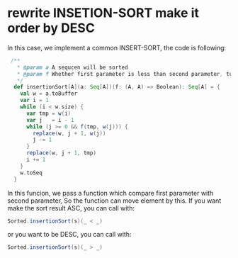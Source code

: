 # rewrite INSETION-SORT make it order by DESC

In this case, we implement a common INSERT-SORT, the code is following:
```Scala
 /**
   * @param a A sequcen will be sorted
   * @param f Whether first parameter is less than second parameter, ture is yes, otherwise is no
   */
  def insertionSort[A](a: Seq[A])(f: (A, A) => Boolean): Seq[A] = {
    val w = a.toBuffer
    var i = 1
    while (i < w.size) {
      var tmp = w(i)
      var j   = i - 1
      while (j >= 0 && f(tmp, w(j))) {
        replace(w, j + 1, w(j))
        j -= 1
      }
      replace(w, j + 1, tmp)
      i += 1
    }
    w.toSeq
  }
```

In this funcion, we pass a function which compare first parameter with second parameter, So the function can
move element by this. If you want make the sort result ASC, you can call with:
```Scala
Sorted.insertionSort(s)(_ < _)
```
or you want to be DESC, you can call with:
```Scala
Sorted.insertionSort(s)(_ > _)
```
